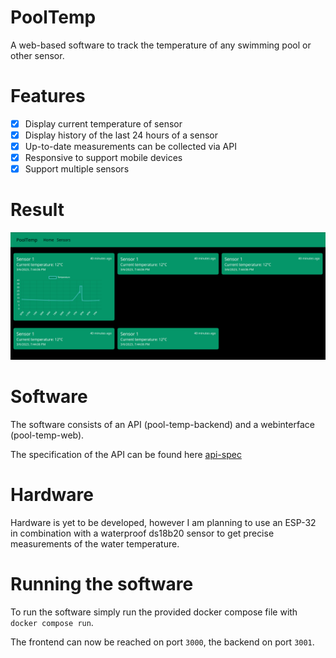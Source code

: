 # PoolTemp
A web-based software to track the temperature of any swimming pool or other sensor.

# Features
- [x] Display current temperature of sensor
- [x] Display history of the last 24 hours of a sensor
- [x] Up-to-date measurements can be collected via API
- [x] Responsive to support mobile devices
- [x] Support multiple sensors

# Result
![Image of the webinterface](result.png)
# Software
The software consists of an API (pool-temp-backend) and a webinterface (pool-temp-web).

The specification of the API can be found here [api-spec](pool-temp-backend/api-spec.yaml)
# Hardware
Hardware is yet to be developed, however I am planning to use an ESP-32 in combination with a waterproof ds18b20 sensor to get precise measurements of the water temperature.

# Running the software
To run the software simply run the provided docker compose file with `docker compose run`.

The frontend can now be reached on port `3000`, the backend on port `3001`.
